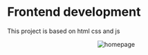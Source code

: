# Frontend development
 This project is based on html css and js 
<div align="center">
  <img src="https://github.com/blackcolver88/Frontend-web-app/issues/1#issuecomment-2066860537](https://github.com/blackcolver88/Frontend-web-app/assets/131904980/af5fac97-68e0-48a9-b089-f7a142302119" alt="homepage">
</div>
